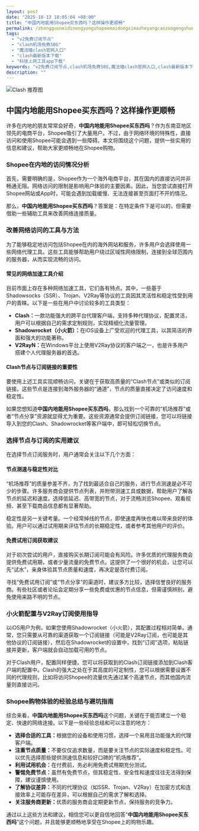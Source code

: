```yaml
---
layout: post
date: "2025-10-13 10:05:04 +08:00"
title: "中国内地能用Shopee买东西吗？这样操作更顺畅"
permalink: /zhongguoneidinengyongshopeemaidongximazheyangcaozuogengshunchang/
tags:
  - "v2免费订阅节点"
  - "clash机场免费50G"
  - "魔法喵clash官网入口"
  - "clash最新版本下载"
  - "科技上网工具app下载"
keywords: "v2免费订阅节点,clash机场免费50G,魔法喵clash官网入口,clash最新版本下载,科技上网工具app下载"
description: ""
---
```


![Clash 推荐图](https://clashjd.github.io/assets/img/小火箭节点推荐.png)

## 中国内地能用Shopee买东西吗？这样操作更顺畅


<p>许多在内地的朋友常常会好奇，<strong>中国内地能用Shopee买东西吗</strong>？作为东南亚地区领先的电商平台，Shopee吸引了大量用户。不过，由于网络环境的特殊性，直接访问和使用Shopee可能会遇到一些障碍。本文将围绕这个问题，提供一些实用的信息和建议，帮助大家更顺畅地在Shopee购物。</p>

<h3>Shopee在内地的访问情况分析</h3>

<p>首先，需要明确的是，Shopee作为一个海外电商平台，其在国内的直接访问并非畅通无阻。网络访问的限制是影响用户体验的主要因素。因此，当您尝试直接打开Shopee网站或App时，可能会遇到加载缓慢、无法连接甚至页面打不开的情况。</p>

<p>那么，<strong>中国内地能用Shopee买东西吗</strong>？答案是：在特定条件下是可以的，但需要借助一些辅助工具来改善网络连接质量。</p>

<h3>改善网络访问的工具与方法</h3>

<p>为了能够稳定地访问包括Shopee在内的海外网站和服务，许多用户会选择使用一些网络代理工具。这些工具能够帮助用户绕过区域性网络限制，连接到全球范围内的服务器，从而实现流畅的访问。</p>

<h4>常见的网络加速工具介绍</h4>

<p>目前市面上存在多种网络加速工具，它们各有特点。其中，一些基于Shadowsocks（SSR）、Trojan、V2Ray等协议的工具因其灵活性和稳定性受到用户的青睐。以下是一些在用户中讨论较多的工具类型：</p>

<ul>
    <li><strong>Clash：</strong>一款功能强大的跨平台代理客户端，支持多种代理协议，配置灵活，用户可以根据自己的需求定制规则，实现精细化流量管理。</li>
    <li><strong>Shadowrocket（小火箭）：</strong>在iOS设备上广受欢迎的代理工具，以其简洁的界面和强大的功能著称。</li>
    <li><strong>V2RayN：</strong>在Windows平台上使用V2Ray协议的客户端之一，也是许多用户搭建个人代理服务器的首选。</li>
</ul>

<h4>Clash节点与订阅链接的重要性</h4>

<p>要使用上述工具实现顺畅访问，关键在于获取高质量的“Clash节点”或类似的订阅链接。这些节点是连接到海外服务器的“通道”，节点的质量直接决定了访问速度和稳定性。</p>

<p>如果您想知道<strong>中国内地能用Shopee买东西吗</strong>，那么找到一个可靠的“机场推荐”或者“节点分享”资源就显得尤为重要。这些资源通常会提供订阅链接，您可以将链接导入到您的Clash、Shadowrocket等客户端中，即可轻松切换节点。</p>

<h3>选择节点与订阅的实用建议</h3>

<p>在选择节点订阅服务时，用户通常会关注以下几个方面：</p>

<h4>节点测速与稳定性对比</h4>

<p>“机场推荐”的质量参差不齐，为了找到最适合自己的服务，进行节点测速是必不可少的步骤。许多服务商会提供节点列表，并附带测速工具或数据，帮助用户了解各节点的延迟和速度。选择低延迟、高带宽的节点，对于流畅浏览Shopee、观看视频、甚至下载商品信息都有显著帮助。</p>

<p>稳定性是另一关键考量。一个经常掉线的节点，即使速度再快也难以带来良好的体验。用户可以通过试用期来评估节点的长期稳定性，或者参考其他用户的评价。</p>

<h4>免费试用订阅获取建议</h4>

<p>对于初次尝试的用户，直接购买长期订阅可能会有风险。许多优质的代理服务商会提供免费试用期，或者少量流量的免费节点。这提供了一个很好的机会，让您可以先“试水”，亲身体验其节点质量和速度，再决定是否付费订阅。</p>

<p>寻找“免费试用订阅”或“节点分享”的渠道时，建议多方比较，选择信誉良好的服务商。有些社区或者论坛会定期分享一些免费或优惠的节点信息，但需谨慎辨别，避免使用来路不明的节点。</p>

<h3>小火箭配置与V2Ray订阅使用指导</h3>

<p>以iOS用户为例，如果您使用Shadowrocket（小火箭），其配置过程相对简单。通常，您只需要从可靠的渠道获取一个订阅链接（可能是V2Ray订阅，也可能是其他协议的订阅链接），然后在Shadowrocket的设置中，找到“订阅”选项，粘贴链接并更新，客户端就会自动加载可用的节点。</p>

<p>对于Clash用户，配置同样便捷。您可以将获取到的Clash订阅链接添加到Clash客户端的配置中。Clash的强大之处在于其高度的可定制性，您可以根据需要设置不同的代理规则，比如将访问Shopee的流量优先通过某个高速节点，而其他国内流量则直接访问。</p>

<h3>Shopee购物体验的经验总结与避坑指南</h3>

<p>综合来看，<strong>中国内地能用Shopee买东西吗</strong>这个问题，关键在于能否建立一个稳定、快速的网络连接。以下是一些经验总结和可以注意的地方：</p>

<ul>
    <li><strong>选择合适的工具：</strong>根据您的设备和使用习惯，选择一个易用且功能强大的代理客户端。</li>
    <li><strong>注重节点质量：</strong>不要仅仅追求数量，而是要关注节点的实际速度和稳定性。可以优先选择那些提供测速信息和较好口碑的“机场推荐”。</li>
    <li><strong>利用试用机会：</strong>在付费前，务必利用免费试用期充分测试。</li>
    <li><strong>警惕免费节点：</strong>虽然有免费节点，但其稳定性、安全性和速度往往无法得到保障，建议谨慎使用。</li>
    <li><strong>了解协议差异：</strong>不同的代理协议（如SSR、Trojan、V2Ray）在加密方式和连接效率上可能存在差异，可以根据自己的需求了解和选择。</li>
    <li><strong>关注服务商更新：</strong>优质的服务商会定期更新节点，保持服务的竞争力。</li>
</ul>

<p>通过以上这些方法和建议，相信您可以更自信地回答“<strong>中国内地能用Shopee买东西吗</strong>”这个问题，并且能够更顺畅地享受在Shopee上的购物乐趣。</p>